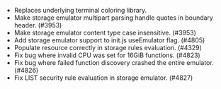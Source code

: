 - Replaces underlying terminal coloring library.
- Make storage emulator multipart parsing handle quotes in boundary header. (#3953)
- Make storage emulator content type case insensitive. (#3953)
- Add storage emulator support to init.js useEmulator flag. (#4805)
- Populate resource correctly in storage rules evaluation. (#4329)
- Fix bug where invalid CPU was set for 16GiB functions. (#4823)
- Fix bug where failed function discovery crashed the entire emulator. (#4826)
- Fix LIST security rule evaluation in storage emulator. (#4827)
